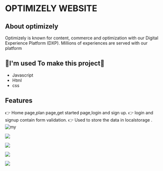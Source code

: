 # OPTIMIZELY WEBSITE

## About optimizely

Optimizely is known for content, commerce and optimization with our Digital Experience Platform (DXP). Millions of experiences are served with our platform


## 💫I'm used To make this project💫

- Javascript
- Html
- css

## Features
👉 Home page,plan page,get started page,login and sign up.
👉 login and signup contain form validation.
👉 Used to store the data in localstorage .
![my](https://i.ibb.co/mRyQXHF/profile-pic-bck.png)

![](https://lh3.googleusercontent.com/mw69sHLaoDOPudqgNmR7vnwaXJyE-F7WKQf77W4D8oNNFV_bRvuzwgNnMpNRunjagYQuxUft8-J5UnUIdF1Qr4pyKVeY0jhS6OawKvuWvvvBAPx1na4ZQRItWExnLjhkNU0bPPVxqeXonBfzuUU6XpN5216vF1qxnomw0LQpzQUbwbKoFG50odin01rArekJjlrRqXiorX1qgFZ4yw2KPAU77s0MbJink6YlmpFyNvm_POMBvZ0cl4MYMc6OuGZiMDSOm_xklZqOF-pQhV_XvbIwoEVajb5VjzNHXo2ijLLZ-KnPayisQBq_OG5l0TADIgHl9PN9TdyU8iSt93BpFaQtR-5MilvNpV5xurhu8EzL-HlyVJQohQrjBpgZxNmQFYyiT7ThzLVwhmAL-DD7cpTmw8emh4zpu3rWoE3W_tn1_G4LfqvJ9E3cDoDVmpZlpCe64QbZIM9K0Aw3VmBvkSNJGM649XCVQm8g2XRKgfyKuB4ZKs9sSjPH1rlmSEAaMDT2fUR2emhq3OccuBziJ6XjLJnptpyxyLqmmWY29JpNOKkyQbTh7bxDux4dF3QEEJz7CweMhLRt8h6giNIMrPcIVk-A0jYAcJySSwrE2l4CVFd0HaPY63t7VXUhLPYWtQy4uwFjl1OUI8DLAkLR09yMpOUbJyA4Mrvicilo_hDoAg-wy-6htA3PrKHZfux8yqRSYDP4RBllOI2E0S_RF_QKgme5PvIxu7pbLVuL-xN11lpnCwOet2MrmgyMYARJrb6TQOX8FhwioEiNzWAKWjl4o-kn_C1DhIBQxExCPW1Zcu4RM7I4pUu7uaovv-nlno5AoBuaaDRFngQqx8qDqaBGNhf8LCtbR6bIETtkaCp4CScqTDuqlL2TUbX6brxMnE6J-U4yGQg-UGyGzjQLk45hTVlq9B9_pFoycA7OkEfa6GbWIA=w1314-h821-no?authuser=0)

![](https://lh3.googleusercontent.com/gh08JLvTV3RIwd6AjU2w1HmZ_rbmzGflp0n-VMqGftd3KDB40-m3RxlmWGG6gces66JjedlrOrjY9aXnf5AXr-Bdop6koQQrYcu_Y6IgtDroQD8UAKsdUyy3ol0nYN6Mgdxw-dwjqHgc7w0x7R3GYNEebNdz7RY36apJ9wr-mKLEYwAml8REvHjYzZEcoOY0eSI-FDjgIQCyDIQqvys0MxtTS_IJsHAJumQVbjrbBEWavYz8Hst9nFGe5PTWcXOSLAyM0pwMzD4WNDT78lQiE-_S42OlwCkkDGCeE2z6gw934vsAz_PJQ-_bb3L5YorJKACaR_pAHhSjrsftEGFHBD0EXRwRdRsHbySJTehCRqLSV7Z6Yveu8HdWfZNt7Ekhpd9OClV_A0hErLq9UfB-JQGWLvjDFVsMXcppZm96b1xhzfAE_rTa5h9wRGQTJ76jfsWdlgN_MAHvCHqjSzj4WpSAG6ix4g3zU7mH-g42A3InrXafjzOZefhIwnSZEpiGU57PnGicsHgTEObG-w4pjDsXVA8OlaTag1TXE2bv3ZLMJzftqQ88zHwSvU8PMtYKQfjZXTJq8i1clcN6Fgdhf3RO0t1tn-ZZVq0q0wfDUoIIfJ6KInteQmZ71V841u3yjBfXAEv9aXmKd_Ue0l8RLe0ia1g99OhDfohuM3GIiC1P8mCWU2tS5G9MFVvQd_7mYot8YU3Gv5ReKFWMHRjhj27CyC0o_TfdhBGZc_jfaSruptcOWD5P1cKRp6A403-EipFmlRFHJPDGwYkmEVFg_PAIEu2XbnI28Iswt__xUYOgtKnfQMekVL2A619-j9Kvqw5_xNv2YjiL0BESrt6rHvN_jk_kByYjIKhAApXWryhhA58CvgXng97Ip010GveR4XMsD7nm2qkyvdchCxnmjPhtv-fuMJHSxXy_8EZqenHgYxgvWA=w1314-h821-no?authuser=0)

![](https://lh3.googleusercontent.com/Dim6H78Yi3sRLaF0dv4pldHhJLJ-9n0SYOwJ4gTULIyBpUTL_b33gLaygwFibtP-S9nUtIFcTZBu5Xgf6b1fquyUHjVRkojvyeVTq7665kwcQ_51PX5vvDMdMuFeVZ_Fs3-JfJ5HP37ILz261dLB_YE4utzKI3V9GRGd5XWV-kttHYxmOLFfHB4i3UYFfphIMPuczgcjAfOkn4o33MS0ATc3d3v7uYQ866uJRLBQ4vUZQyYtZ71rYvwb-75iKDEq2rxEhf0wEo7XlJQ7d6kAbCppqAWGgfB0GHfGseZ3y6DiMa3MQaP7vYxBmxd68pFt-nc-PUHwzEIW4MniU3Ag4fWZvj1KF63FhB_qZ6qxWeNHxZfFGJY1Js29STQNhdrq2f9zUkOcnyJK4YmGvUhzlopiZWp96HWjJtArbkQBZ3MUW4QULwcDNo1srNWFJ32V9JrykT_g0M3xNXC9He4QPrp0SxGKFHPpYXN19VipCliAC3UoJHjYNPSza7cTomf357eBg-qLkhSum6-fieeye2QHHFGh8QrOPlMcFTQHBNmwrrweI4QVdXqaKTMCGZ0QJu1uBQ9TcYNURvJEupIgktlmy0AyU4Fy9XajX4tFMCUNvcSOBdpqMR4sqHsud7RnNlUVfZrIZPAbOcZHYSpmTedKQnqyMj6JIlDx2pWcPo_eVNMmsiaCQ-_NdFWHeL3bXD8x-75tsUHxO8ELR1hh7pRIK8gOLJEnwIkPKaWNcTeZYd7ruwq6odnSvbvcbUCvxB1EsFXHonBe8E460sdXbsDRUIhK_ubxoIF1Kmx4KszTE7AZyZ-zJ4IBG7JZut6QFgaeo-Ml7gqYGwuFKADpuzoRjg7ZxCuH2_nVDnEC0NUoeaHUlnEfKS0_X-WX2mQnP5pu7qjlj7IXWsjVLaPzhHyShsp01rUBSjKiX9iLNlFtTuqWeg=w1314-h821-no?authuser=0)

![](https://lh3.googleusercontent.com/9Wld6TVldGlG8lXXvuyusWJoi2Im3GQbVROM2OF0KFDyIauj5TV7k7qanm9618gjceBi6OZydTtI2sXVDsr66lb1o9-R5BcIKeP5VUUYJirVUhojdN7GzRuXEdbSeqG7uVW2VpgPMpCUVJPNKdjaHahIsAXl7zDW0cpUQ9ltssSfeW6ZtnfDy0Tz2NvqeT6yAACogu4xTSU_sbXCkj4rrBEcKQYHMETsaJYlWT-va4R0u_S9nwewV1fiiinEvmKXC_PdfQylRy6OOIIJA9_E0rRAIgCinyd63fFoYVyR9q6aJvCypDPJfr2mCqCmgAGWwNHKp6-0MPa9VcZtaZNMKYdJclGfJWIyhXDDeZAl3qYhUxQDWWGpyTRYKck-n6WgLVjwW3nsjdtZGeLLVIuKmjDxYqDa-JTSeuqzlqcdVY0HQy1CcI93BeAfKN15p3cEZQ6HiZU67TJEu7wqAjNuq4-xmUspzkHTS7s16Yuu4dwlBObANNpRXkghbxq72ypPm5FvraRJYLFdJnjrK0etjXnoSzMbllrmFziV266dMCv9kHSE-k9SCKqlQV5UqGlFSGKnYNN6ANiG5ti5oLNiQmvrR5t6nDI6iqSHv7YYrcb0l4p_-xLH-LAkPhIR6pduoThWU0t6j1SXZSFsrOjm_is2EWGizXM24yrtWDutoKL5UCyMFaBmw-4Gb92Yvy_vYuurn1dwb2LMRNn2yTo-3z8A1Y9CavqHkAfbuyT2Qx5uCAD8TXXVqumt1dhgRria0IlDanpUbjbaAt4em_ERsyUF0XU8kkUJmo-NBA1t_syT-C74wDvfMH_OteM6koLXn1S2hu2nnPrP3oXcwURsw-ss1dqjdD_IxQDxtH8LV9ZnVRUG4vn59q90Rgv6rsZovzu4lNs2VKmmjeiKbJeZsK2lONbfdhyhfJp1aXecfK8LhaYdgA=w1314-h821-no?authuser=0)



